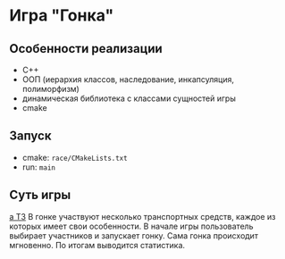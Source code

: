 # Игра "Гонка"

## Особенности реализации
- C++
- ООП (иерархия классов, наследование, инкапсуляция, полиморфизм)
- динамическая библиотека с классами сущностей игры
- cmake

## Запуск
- cmake: `race/CMakeLists.txt`
- run: `main`

## Суть игры
[a ТЗ](https://github.com/user/repo/blob/branch/other_file.md)
В гонке участвуют несколько транспортных средств, каждое из которых имеет свои особенности.
В начале игры пользователь выбирает участников и запускает гонку.
Сама гонка происходит мгновенно. По итогам выводится статистика.
